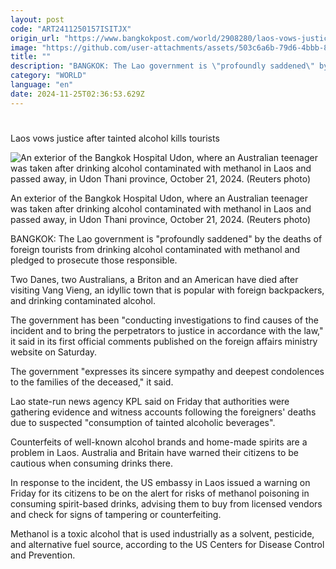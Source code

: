 ```yaml
---
layout: post
code: "ART2411250157ISITJX"
origin_url: "https://www.bangkokpost.com/world/2908280/laos-vows-justice-after-tainted-alcohol-kills-tourists"
image: "https://github.com/user-attachments/assets/503c6a6b-79d6-4bbb-8f43-0782e8f4cffa"
title: ""
description: "BANGKOK: The Lao government is \"profoundly saddened\" by the deaths of foreign tourists from drinking alcohol contaminated with methanol and pledged to prosecute those responsible."
category: "WORLD"
language: "en"
date: 2024-11-25T02:36:53.629Z
---
```


# 

Laos vows justice after tainted alcohol kills tourists

![An exterior of the Bangkok Hospital Udon, where an Australian teenager was taken after drinking alcohol contaminated with methanol in Laos and passed away, in Udon Thani province, October 21, 2024. (Reuters photo)](https://github.com/user-attachments/assets/e43eac8c-1783-4965-9678-bafeab742443)

An exterior of the Bangkok Hospital Udon, where an Australian teenager was taken after drinking alcohol contaminated with methanol in Laos and passed away, in Udon Thani province, October 21, 2024. (Reuters photo)

BANGKOK: The Lao government is "profoundly saddened" by the deaths of foreign tourists from drinking alcohol contaminated with methanol and pledged to prosecute those responsible.

Two Danes, two Australians, a Briton and an American have died after visiting Vang Vieng, an idyllic town that is popular with foreign backpackers, and drinking contaminated alcohol.

The government has been "conducting investigations to find causes of the incident and to bring the perpetrators to justice in accordance with the law," it said in its first official comments published on the foreign affairs ministry website on Saturday.

The government "expresses its sincere sympathy and deepest condolences to the families of the deceased," it said.

Lao state-run news agency KPL said on Friday that authorities were gathering evidence and witness accounts following the foreigners' deaths due to suspected "consumption of tainted alcoholic beverages".

Counterfeits of well-known alcohol brands and home-made spirits are a problem in Laos. Australia and Britain have warned their citizens to be cautious when consuming drinks there.

In response to the incident, the US embassy in Laos issued a warning on Friday for its citizens to be on the alert for risks of methanol poisoning in consuming spirit-based drinks, advising them to buy from licensed vendors and check for signs of tampering or counterfeiting.

Methanol is a toxic alcohol that is used industrially as a solvent, pesticide, and alternative fuel source, according to the US Centers for Disease Control and Prevention.
